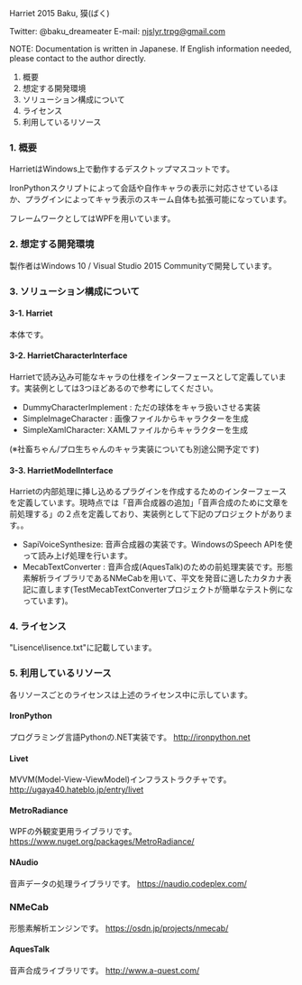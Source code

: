 Harriet 2015 Baku, 獏(ばく) 

Twitter: @baku_dreameater
E-mail: njslyr.trpg@gmail.com

NOTE: Documentation is written in Japanese. If English information needed, please contact to the author directly.

1. 概要
2. 想定する開発環境
3. ソリューション構成について
4. ライセンス
5. 利用しているリソース


### 1. 概要
HarrietはWindows上で動作するデスクトップマスコットです。

IronPythonスクリプトによって会話や自作キャラの表示に対応させているほか、プラグインによってキャラ表示のスキーム自体も拡張可能になっています。

フレームワークとしてはWPFを用いています。


### 2. 想定する開発環境
製作者はWindows 10 / Visual Studio 2015 Communityで開発しています。


### 3. ソリューション構成について

#### 3-1. Harriet
本体です。

#### 3-2. HarrietCharacterInterface
Harrietで読み込み可能なキャラの仕様をインターフェースとして定義しています。実装例としては3つほどあるので参考にしてください。

- DummyCharacterImplement : ただの球体をキャラ扱いさせる実装
- SimpleImageCharacter : 画像ファイルからキャラクターを生成
- SimpleXamlCharacter: XAMLファイルからキャラクターを生成

(※社畜ちゃん/プロ生ちゃんのキャラ実装についても別途公開予定です)


#### 3-3. HarrietModelInterface
Harrietの内部処理に挿し込めるプラグインを作成するためのインターフェースを定義しています。現時点では「音声合成器の追加」「音声合成のために文章を前処理する」の２点を定義しており、実装例として下記のプロジェクトがあります。。

- SapiVoiceSynthesize: 音声合成器の実装です。WindowsのSpeech APIを使って読み上げ処理を行います。
- MecabTextConverter : 音声合成(AquesTalk)のための前処理実装です。形態素解析ライブラリであるNMeCabを用いて、平文を発音に適したカタカナ表記に直します(TestMecabTextConverterプロジェクトが簡単なテスト例になっています)。


### 4. ライセンス
"Lisence\lisence.txt"に記載しています。


### 5. 利用しているリソース
各リソースごとのライセンスは上述のライセンス中に示しています。

#### IronPython
プログラミング言語Pythonの.NET実装です。 http://ironpython.net

#### Livet
MVVM(Model-View-ViewModel)インフラストラクチャです。 http://ugaya40.hateblo.jp/entry/livet

#### MetroRadiance
WPFの外観変更用ライブラリです。 https://www.nuget.org/packages/MetroRadiance/

#### NAudio
音声データの処理ライブラリです。 https://naudio.codeplex.com/

### NMeCab
形態素解析エンジンです。 https://osdn.jp/projects/nmecab/

#### AquesTalk
音声合成ライブラリです。 http://www.a-quest.com/



